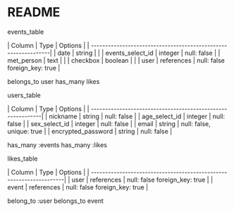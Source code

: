 # README

events_table

| Column                | Type       | Options                   |
| ---------------------------------------------------------------|
| date                  | string     |                           |
| events_select_id      | integer    | null: false               |
| met_person            | text       |                           |
| checkbox              | boolean    |                           |
| user                  | references | null: false foreign_key: true  |

belongs_to user
has_many likes

users_table

| Column                | Type    | Options                   |
| ------------------------------------------------------------|
| nickname              | string  | null: false               |
| age_select_id         | integer | null: false               |
| sex_select_id         | integer | null: false               |
| email                 | string  | null: false, unique: true |
| encrypted_password    | string  | null: false               |

has_many :events
has_many :likes

likes_table

| Column                | Type       | Options                        |
| --------------------------------------------------------------------|
| user                  | references | null: false foreign_key: true  |
| event                 | references | null: false foreign_key: true  |

belong_to :user
belongs_to event